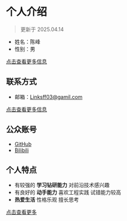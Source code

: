 # 个人介绍
>更新于 2025.04.14

* 姓名：陈峰
* 性别：男

[点击查看更多信息](./profile.md)

## 联系方式
* 邮箱：Linksff03@gamil.com

[点击查看更多信息](./contact.md)

## 公众账号
* [GitHub](https://github.com/LambShaun)
* [Bilibili](https://space.bilibili.com/474336880)

## 个人特点
- 有较强的 **学习钻研能力** 对前沿技术感兴趣
- 有良好的 **动手能力** 喜欢工程实践 试错能力较高
- **热爱生活** 性格乐观 擅长思考 

[点击查看更多](./description.md)